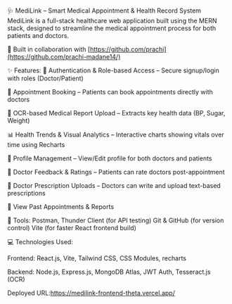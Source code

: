 🩺 MediLink – Smart Medical Appointment & Health Record System
MediLink is a full-stack healthcare web application built using the MERN stack, designed to streamline the medical appointment process for both patients and doctors.

🔗 Built in collaboration with [https://github.com/prachi](https://github.com/prachi-madane14/)

✨ Features:
🔐 Authentication & Role-based Access – Secure signup/login with roles (Doctor/Patient)

📅 Appointment Booking – Patients can book appointments directly with doctors

📄 OCR-based Medical Report Upload – Extracts key health data (BP, Sugar, Weight)

📊 Health Trends & Visual Analytics – Interactive charts showing vitals over time using Recharts

👤 Profile Management – View/Edit profile for both doctors and patients

💬 Doctor Feedback & Ratings – Patients can rate doctors post-appointment

📝 Doctor Prescription Uploads – Doctors can write and upload text-based prescriptions

📁 View Past Appointments & Reports

🧰 Tools:
Postman, Thunder Client (for API testing)
Git & GitHub (for version control)
Vite (for faster React frontend build)

💻 Technologies Used:

Frontend: React.js, Vite, Tailwind CSS, CSS Modules, recharts

Backend: Node.js, Express.js, MongoDB Atlas, JWT Auth, Tesseract.js (OCR)

Deployed URL:https://medilink-frontend-theta.vercel.app/
